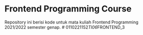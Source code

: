 # Frontend Programming Course

Repository ini berisi kode untuk mata kuliah Frontend Programming 2021/2022 semester genap.
#   0 1 1 0 2 2 1 1 5 2 _ T I 0 6 _ F R O N T E N D _ 3  
 
